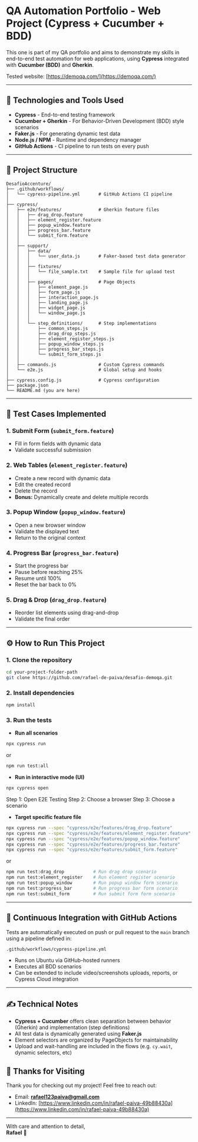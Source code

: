 # QA Automation Portfolio - Web Project (Cypress + Cucumber + BDD)

 This one is part of my QA portfolio and aims to demonstrate my skills in end-to-end test automation for web applications, using **Cypress** integrated with **Cucumber (BDD)** and **Gherkin**.

Tested website: [https://demoqa.com/](https://demoqa.com/)

---

## 🚀 Technologies and Tools Used

- **Cypress** - End-to-end testing framework
- **Cucumber + Gherkin** - For Behavior-Driven Development (BDD) style scenarios
- **Faker.js** - For generating dynamic test data
- **Node.js / NPM** - Runtime and dependency manager
- **GitHub Actions** - CI pipeline to run tests on every push

---

## 📄 Project Structure

```
DesafioAccenture/
├── .github/workflows/
│   └── cypress-pipeline.yml       # GitHub Actions CI pipeline
│
├── cypress/
│   ├── e2e/features/              # Gherkin feature files
│   │   ├── drag_drop.feature
│   │   ├── element_register.feature
│   │   ├── popup_window.feature
│   │   ├── progress_bar.feature
│   │   └── submit_form.feature
│   │
│   ├── support/
│   │   ├── data/
│   │   │   └── user_data.js       # Faker-based test data generator
│   │   │
│   │   ├── fixtures/
│   │   │   └── file_sample.txt    # Sample file for upload test
│   │   │
│   │   ├── pages/                 # Page Objects
│   │   │   ├── element_page.js
│   │   │   ├── form_page.js
│   │   │   ├── interaction_page.js
│   │   │   ├── landing_page.js
│   │   │   ├── widget_page.js
│   │   │   └── window_page.js
│   │   │
│   │   └── step_definitions/      # Step implementations
│   │       ├── common_steps.js
│   │       ├── drag_drop_steps.js
│   │       ├── element_register_steps.js
│   │       ├── popup_window_steps.js
│   │       ├── progress_bar_steps.js
│   │       └── submit_form_steps.js
│   │
│   ├── commands.js                # Custom Cypress commands
│   └── e2e.js                     # Global setup and hooks
│
├── cypress.config.js              # Cypress configuration
├── package.json
└── README.md (you are here)

```

---

## 🧪 Test Cases Implemented

### 1. Submit Form (`submit_form.feature`)
- Fill in form fields with dynamic data  
- Validate successful submission  

### 2. Web Tables (`element_register.feature`)
- Create a new record with dynamic data  
- Edit the created record  
- Delete the record  
- **Bonus:** Dynamically create and delete multiple records  

### 3. Popup Window (`popup_window.feature`)
- Open a new browser window  
- Validate the displayed text  
- Return to the original context  

### 4. Progress Bar (`progress_bar.feature`)
- Start the progress bar  
- Pause before reaching 25%  
- Resume until 100%  
- Reset the bar back to 0%  

### 5. Drag & Drop (`drag_drop.feature`)
- Reorder list elements using drag-and-drop  
- Validate the final order  

---

## ⚙️ How to Run This Project

### 1. Clone the repository
```bash
cd your-project-folder-path
git clone https://github.com/rafael-de-paiva/desafio-demoqa.git
```

### 2. Install dependencies
```bash
npm install
```

### 3. Run the tests

- **Run all scenarios**
```bash
npx cypress run
```
or
```bash
npm run test:all
```

- **Run in interactive mode (UI)**
```bash
npx cypress open
```
Step 1: Open E2E Testing
Step 2: Choose a browser
Step 3: Choose a scenario

- **Target specific feature file**
```bash
npx cypress run --spec "cypress/e2e/features/drag_drop.feature"           # Run drag drop scenarioRun drag drop scenario
npx cypress run --spec "cypress/e2e/features/element_register.feature"    # Run element register scenario
npx cypress run --spec "cypress/e2e/features/popup_window.feature"        # Run popup window form scenario
npx cypress run --spec "cypress/e2e/features/progress_bar.feature"        # Run progress bar form scenario
npx cypress run --spec "cypress/e2e/features/submit_form.feature"         # Run submit form form scenario

```
or
```bash
npm run test:drag_drop           # Run drag drop scenario
npm run test:element_register    # Run element register scenario
npm run test:popup_window        # Run popup window form scenario
npm run test:progress_bar        # Run progress bar form scenario
npm run test:submit_form         # Run submit form form scenario
```

---

## 🚀 Continuous Integration with GitHub Actions

Tests are automatically executed on push or pull request to the `main` branch using a pipeline defined in:
```bash
.github/workflows/cypress-pipeline.yml
```
- Runs on Ubuntu via GitHub-hosted runners
- Executes all BDD scenarios
- Can be extended to include video/screenshots uploads, reports, or Cypress Cloud integration

---

## ✍️ Technical Notes

- **Cypress + Cucumber** offers clean separation between behavior (Gherkin) and implementation (step definitions)
- All test data is dynamically generated using **Faker.js**
- Element selectors are organized by PageObjects for maintainability
- Upload and wait-handling are included in the flows (e.g. `cy.wait`, dynamic selectors, etc)

## 🙏 Thanks for Visiting
Thank you for checking out my project! Feel free to reach out:

- Email: **rafael123paiva@gmail.com**
- LinkedIn: [https://www.linkedin.com/in/rafael-paiva-49b88430a](https://www.linkedin.com/in/rafael-paiva-49b88430a)

---

With care and attention to detail,  
**Rafael** 🐉
